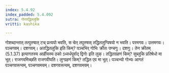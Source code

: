 ```yaml
---
index: 5.4.92
index_padded: 5.4.092
sutra: गोरतद्धितलुकि
vritti: kashika

---
```

गोशब्दान्तात् तत्पुरुषात् टच् प्रत्ययो भवति, स चेत् तपुरुषस् तद्धितलुग्विषयो न भवति। परमगवः। उत्तमगवः। पञ्चगवम्। दशगवम्। अतद्धितलुकि इति किम्? पञ्चभिर् गोभिः क्रीतः पण्चगुः। दशगुः। तेन क्रीतम् (5.1.37) इत्यागतस्य आर्हीयस्य ठको ऽध्यर्धपूर्वाद् द्विगोः इति लुक्। तद्धितग्रहणं किम्? सुब्लुकि प्रतिषेधो मा भूत्। राजगवमिच्छति राजगवीयति। लुग्ग्रहणं किम्? तद्धित एव मा भूत्। पञ्चभ्यो गोभ्यः आगतं पञ्चगवरूप्यम्, पञ्चगवमयम्। दशगवरूप्यम्, दशगवमयम्।